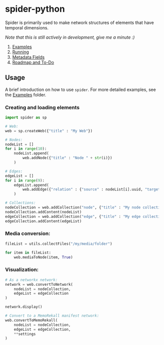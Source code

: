 # spider-python
Spider is primarily used to make network structures of elements that have temporal dimensions.

_Note that this is still actively in development, give me a minute :)_

1. [Examples](/Examples/)
2. [Running](/docs/Running.md)
3. [Metadata Fields](/docs/Metatdata-Fields.md)
4. [Roadmap and To-Do](/docs/Roadmap-ToDo-Issues.md)

## Usage

A brief introduction on how to use `spider`. For more detailed examples, see the [Examples](/Examples/) folder.

### Creating and loading elements

```python
import spider as sp

# Web:
web = sp.createWeb({"title" : "My Web"})

# Nodes:
nodeList = []
for i in range(10):
    nodeList.append(
        web.addNode({"title" : "Node " + str(i)})
    )

# Edges:
edgeList = []
for i in range(9):
    edgeList.append(
        web.addEdge({"relation" : {"source" : nodeList[i].uuid, "target" : nodeList[i + 1].uuid}})
    )

# Collections:
nodeCollection = web.addCollection("node", {"title" : "My node collection"})
nodeCollection.addContent(nodeList)
edgeCollection = web.addCollection("edge", {"title" : "My edge collection"})
edgeCollection.addContent(edgeList)
```

### Media conversion:

```python
fileList = utils.collectFiles("/my/media/folder")

for item in fileList:
    web.mediaToNode(item, True)
```

### Visualization:

```python
# As a networkx network:
network = web.convertToNetwork(
    nodeList = nodeCollection,
    edgeList = edgeCollection
)

network.display()

# Convert to a MemoRekall manifest network:
web.convertToMemoRekall(
    nodeList = nodeCollection,
    edgeList = edgeCollection,
    **settings
)
```